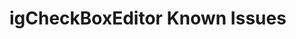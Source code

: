 ﻿<!--
|metadata|
{
    "fileName": "igcheckboxeditor-known-issues",
    "controlName": "igEditors",
    "tags": ["Editing","Known Issues"]
}
|metadata|
-->

# igCheckBoxEditor Known Issues

